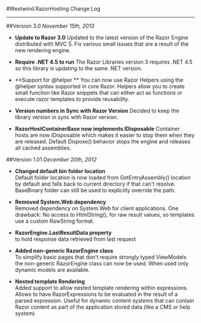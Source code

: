 #Westwind.RazorHosting Change Log
* * * 

##Version 3.0
*November 15th, 2013*

* **Update to Razor 3.0**
  Updated to the latest version of the Razor Engine distributed
  with MVC 5. Fix various small issues that are a result of the 
  new rendering engine.

* **Require .NET 4.5 to run**
  The Razor Libraries version 3 requires .NET 4.5 so this library
  is updating to the same .NET version.

* **Support for @helper **
  You can now use Razor Helpers using the @helper syntax supported
  in core Razor. Helpers allow you to create small function like
  Razor snippets that can either act as functions or execute razor
  templates to provide reusability.

* **Version numbers in Sync with Razor Version**
  Decided to keep the library version in sync with Razor version.

* **RazorHostContainerBase now implements IDisposable**
  Container hosts are now IDisposable which makes it easier to stop them when
  they are released. Default Dispose() behavior stops the engine and releases
  all cached assemblies.

##Version 1.01
*December 20th, 2012*

* **Changed default bin folder location**  
  Default folder location is now loaded from GetEntryAssembly() location by default and falls back to current directory if that can't resolve. BaseBinary folder can still be used to explicitly override the path.

* **Removed System.Web dependency**  
  Removed dependency on System.Web for client applications. One drawback: 
  No access to HtmlString(), for raw result values, so templates use a custom
  RawString format.

* **RazorEngine.LastResultData property**  
   to hold response data retrieved from last request

* **Added non-generic RazorEngine class**  
  To simplify basic pages that don't require strongly typed ViewModels the non-generic RazorEngine class can now be used. When used only dynamic models are available.

* **Nested template Rendering**  
  Added support to allow nested template rendering within expressions. Allows to have RazorExpressions to be evaluated in the result of a parsed expression. Useful for dynamic content systems that can contain Razor content as part of the application stored data (like a CMS or help system)
  
